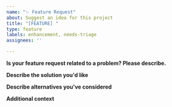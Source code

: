```yaml
---
name: "✨ Feature Request"
about: Suggest an idea for this project
title: "[FEATURE] "
type: feature
labels: enhancement, needs-triage
assignees: ''

---
```


**Is your feature request related to a problem? Please describe.**

**Describe the solution you'd like**

**Describe alternatives you've considered**

**Additional context**
